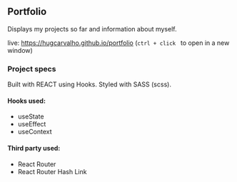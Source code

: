 ## Portfolio

Displays my projects so far and information about myself. 

live: https://hugcarvalho.github.io/portfolio (<code>ctrl + click </code> to open in a new window)

### Project specs

Built with REACT using Hooks. Styled with SASS (scss).

#### Hooks used: 
- useState
- useEffect
- useContext 

#### Third party used: 
- React Router
- React Router Hash Link

